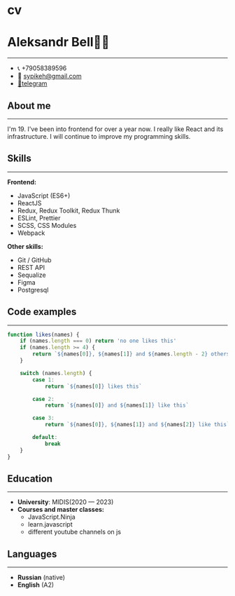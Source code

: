# cv

# Aleksandr Bell👨‍💻

---

- 📞 +79058389596
- 📧 sypikeh@gmail.com
- [🤝telegram](t.me/Advisorrry)

## About me

---

I'm 19. I've been into frontend for over a year now. I really like React and its infrastructure. I will continue to improve my programming skills.

## Skills

---

**Frontend:**

- JavaScript (ES6+)
- ReactJS
- Redux, Redux Toolkit, Redux Thunk
- ESLint, Prettier
- SCSS, CSS Modules
- Webpack

**Other skills:**

- Git / GitHub
- REST API
- Sequalize
- Figma
- Postgresql

## Code examples

---

```jsx
function likes(names) {
    if (names.length === 0) return 'no one likes this'
    if (names.length >= 4) {
        return `${names[0]}, ${names[1]} and ${names.length - 2} others like this`
    }

    switch (names.length) {
        case 1:
            return `${names[0]} likes this`

        case 2:
            return `${names[0]} and ${names[1]} like this`

        case 3:
            return `${names[0]}, ${names[1]} and ${names[2]} like this`

        default:
            break
    }
}
```

## Education

---

- **University**: MIDIS(2020 — 2023)
- **Courses and master classes:**
    - JavaScript.Ninja
    - learn.javascript
    - different youtube channels on js

## Languages

---

- **Russian** (native)
- **English** (A2)